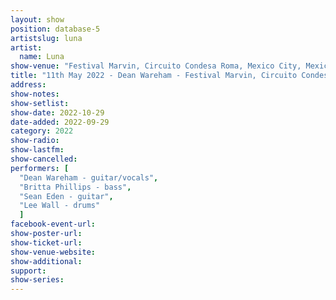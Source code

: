 ```yaml
---
layout: show
position: database-5
artistslug: luna
artist:
  name: Luna
show-venue: "Festival Marvin, Circuito Condesa Roma, Mexico City, Mexico"
title: "11th May 2022 - Dean Wareham - Festival Marvin, Circuito Condesa Roma, Mexico City, Mexico"
address: 
show-notes: 
show-setlist:
show-date: 2022-10-29
date-added: 2022-09-29
category: 2022
show-radio:
show-lastfm:
show-cancelled: 
performers: [
  "Dean Wareham - guitar/vocals",
  "Britta Phillips - bass",
  "Sean Eden - guitar",
  "Lee Wall - drums"
  ]
facebook-event-url:
show-poster-url: 
show-ticket-url: 
show-venue-website:
show-additional:
support:
show-series: 
---
```

